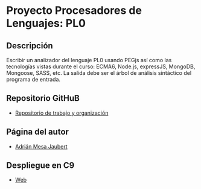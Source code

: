 # Proyecto Procesadores de Lenguajes: PL0

## Descripción

Escribir un analizador del lenguaje PL0 usando PEGjs así como las tecnologías vistas durante el curso: ECMA6, Node.js, expressJS, MongoDB, Mongoose, SASS, etc. La salida debe ser el árbol de análisis sintáctico del programa de entrada.

## Repositorio GitHuB

* [Repositorio de trabajo y organización](https://github.com/alu0100614220/proyecto_PL0)


## Página del autor

* [Adrián Mesa Jaubert](http://alu0100614220.github.io/)

## Despliegue en C9
* [Web](https://proyecto-pl0-alu0100614220.c9users.io/)